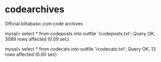 # codearchives
Official blitabasic.com code archives


mysql> select * from codeposts into outfile '/codeposts.txt';
Query OK, 3089 rows affected (0.09 sec)

mysql> select * from codecats into outfile '/codecats.txt';
Query OK, 13 rows affected (0.00 sec)
